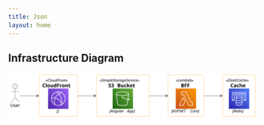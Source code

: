 ```yaml
---
title: Json
layout: home
---
```


## Infrastructure Diagram

![](diagrams/infrastructure.svg)